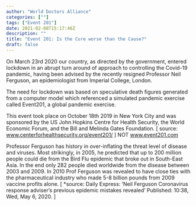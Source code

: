 ```yaml
---
author: "World Doctors Alliance"
categories: [""]
tags: ["Event 201"]
date: 2021-02-08T15:17:46Z
description: ""
title: "Event 201: Is the Cure worse than the Cause?"
draft: false
---
```


On March 23rd 2020 our country, as directed by the government, entered lockdown in an abrupt turn around of approach to controlling the Covid-19 pandemic, having been advised by the recently resigned Professor Neil Ferguson, an epidemiologist from Imperial College, London.  

The need for lockdown was based on speculative death figures generated from a computer model which referenced a simulated pandemic exercise called Event201, a global pandemic exercise.  

This event took place on October 18th 2019 in New York City and was sponsored by the US John Hopkins Centre for Health Security, the World Economic Forum, and the Bill and Melinda Gates Foundation. [ source: www.centerforhealthsecurity.org/event201/ ] NOT www.event201.com  

Professor Ferguson has history in over-inflating the threat level of disease and viruses. Most strikingly, in 2005, he predicted that up to 200 million people could die from the Bird Flu epidemic that broke out in South-East Asia. In the end only 282 people died worldwide from the disease between 2003 and 2009. In 2010 Prof Ferguson was revealed to have close ties with the pharmaceutical industry who made 5-8 billion pounds from 2009 vaccine profits alone.
[ *source: Daily Express: ‘Neil Ferguson Coronavirus response adviser’s previous epidemic mistakes revealed’ Published: 10:38, Wed, May 6, 2020. ]